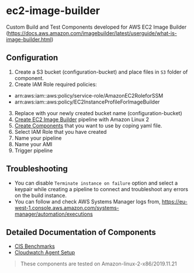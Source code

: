 # ec2-image-builder
Custom Build and Test Components developed for AWS EC2 Image Builder (https://docs.aws.amazon.com/imagebuilder/latest/userguide/what-is-image-builder.html)

## Configuration
1. Create a S3 bucket (configuration-bucket) and place files in `S3` folder of component.
2. Create IAM Role
required policies:
- arn:aws:iam::aws:policy/service-role/AmazonEC2RoleforSSM
- arn:aws:iam::aws:policy/EC2InstanceProfileForImageBuilder
3. Replace <bucket-name> with your newly created bucket name (configuration-bucket)
4. [Create EC2 Image Builder](https://eu-west-1.console.aws.amazon.com/imagebuilder/home#createPipeline) pipeline with Amazon Linux 2
5. [Create Components](https://eu-west-1.console.aws.amazon.com/imagebuilder/home#createComponent) that you want to use by coping yaml file.
6. Select IAM Role that you have created
7. Name your pipeline
8. Name your AMI
9. Trigger pipeline

## Troubleshooting
- You can disable `Terminate instance on failure` option and select a keypair while creating a pipeline to connect and troubleshoot any errors on the build instance.
- You can follow and check AWS Systems Manager logs from, https://eu-west-1.console.aws.amazon.com/systems-manager/automation/executions

## Detailed Documentation of Components
- [CIS Benchmarks](cis-benchmarks.md)
- [Cloudwatch Agent Setup](cloudwatch.md)

> These components are tested on Amazon-linux-2-x86/2019.11.21
